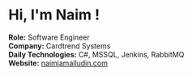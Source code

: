 # Hi, I'm Naim !

**Role:** Software Engineer  
**Company:** Cardtrend Systems    
**Daily Technologies:** C#, MSSQL, Jenkins, RabbitMQ  
**Website:** [naimjamalludin.com](https://naimjamalludin.com)
